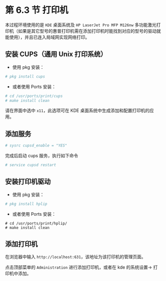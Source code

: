 # 第 6.3 节 打印机

本过程环境使用的是 `KDE` 桌面系统及 `HP LaserJet Pro MFP M126nw` 多功能激光打印机（如果是其它型号的惠普打印机需在添加打印机时能找到对应的型号的驱动就能使用），并且已连入局域网实现网络打印。

## 安装 CUPS（通用 Unix 打印系统）

- 使用 pkg 安装：

```sh
# pkg install cups
```

- 或者使用 Ports 安装：

```sh
# cd /usr/ports/print/cups
# make install clean
```

请在界面中选中 `x11`，此选项可在 KDE 桌面系统中生成添加和配置打印机的应用。

## 添加服务

```sh
# sysrc cupsd_enable = "YES"
```

完成后启动 cups 服务，执行如下命令

```sh
# service cupsd restart
```

## 安装打印机驱动

- 使用 pkg 安装：

```sh
# pkg install hplip
```

- 或者使用 Ports 安装：

```
# cd /usr/ports/print/hplip/
# make install clean
```

## 添加打印机

在浏览器中输入 `http://localhost:631`，该地址为该打印机的管理页面。

点击顶部菜单的 `Administration` 进行添加打印机，或者在 kde 的系统设置-> 打印机中添加。
